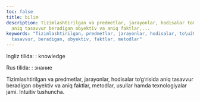 ```yaml
---
toc: false
title: bilim
description: Tizimlashtirilgan va predmetlar, jarayonlar, hodisalar to&lsquo;g&lsquo;risida
  aniq tasavvur beradigan obyektiv va aniq faktlar,...
keywords: "Tizimlashtirilgan, predmetlar, jarayonlar, hodisalar, to\u2018g\u2018risida,
  tasavvur, beradigan, obyektiv, faktlar, metodlar"
---
```


Ingliz tilida:
:   knowledge

Rus tilida:
:   знание

Tizimlashtirilgan va predmetlar, jarayonlar, hodisalar to‘g‘risida aniq tasavvur beradigan obyektiv va aniq faktlar, metodlar, usullar hamda texnologiyalar jami. Intuitiv tushuncha.